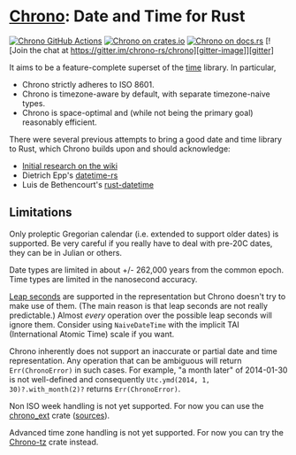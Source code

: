 [Chrono][docsrs]: Date and Time for Rust
========================================

[![Chrono GitHub Actions][gh-image]][gh-checks]
[![Chrono on crates.io][cratesio-image]][cratesio]
[![Chrono on docs.rs][docsrs-image]][docsrs]
[![Join the chat at https://gitter.im/chrono-rs/chrono][gitter-image]][gitter]

[gh-image]: https://github.com/chronotope/chrono/workflows/test/badge.svg
[gh-checks]: https://github.com/chronotope/chrono/actions?query=workflow%3Atest
[cratesio-image]: https://img.shields.io/crates/v/chrono.svg
[cratesio]: https://crates.io/crates/chrono
[docsrs-image]: https://docs.rs/chrono/badge.svg
[docsrs]: https://docs.rs/chrono
[gitter-image]: https://badges.gitter.im/chrono-rs/chrono.svg
[gitter]: https://gitter.im/chrono-rs/chrono

It aims to be a feature-complete superset of
the [time](https://github.com/rust-lang-deprecated/time) library.
In particular,

* Chrono strictly adheres to ISO 8601.
* Chrono is timezone-aware by default, with separate timezone-naive types.
* Chrono is space-optimal and (while not being the primary goal) reasonably efficient.

There were several previous attempts to bring a good date and time library to Rust,
which Chrono builds upon and should acknowledge:

* [Initial research on
   the wiki](https://github.com/rust-lang/rust-wiki-backup/blob/master/Lib-datetime.md)
* Dietrich Epp's [datetime-rs](https://github.com/depp/datetime-rs)
* Luis de Bethencourt's [rust-datetime](https://github.com/luisbg/rust-datetime)

## Limitations

Only proleptic Gregorian calendar (i.e. extended to support older dates) is
supported. Be very careful if you really have to deal with pre-20C dates, they
can be in Julian or others.

Date types are limited in about +/- 262,000 years from the common epoch. Time
types are limited in the nanosecond accuracy.

[Leap seconds] are supported in the representation but Chrono doesn't try to
make use of them. (The main reason is that leap seconds are not really
predictable.) Almost *every* operation over the possible leap seconds will
ignore them. Consider using `NaiveDateTime` with the implicit TAI (International
Atomic Time) scale if you want.

Chrono inherently does not support an inaccurate or partial date and time
representation. Any operation that can be ambiguous will return
`Err(ChronoError)` in such cases. For example, "a month later" of 2014-01-30 is
not well-defined and consequently `Utc.ymd(2014, 1, 30)?.with_month(2)?` returns
`Err(ChronoError)`.

Non ISO week handling is not yet supported. For now you can use the [chrono_ext]
crate ([sources]).

Advanced time zone handling is not yet supported. For now you can try the
[Chrono-tz] crate instead.

[chrono_ext]: https://crates.io/crates/chrono_ext
[Chrono-tz]: https://github.com/chronotope/chrono-tz/
[Leap seconds]: https://docs.rs/chrono/0.5/chrono/naive/struct.NaiveTime.html#leap-second-handling
[sources]: https://github.com/bcourtine/chrono-ext/
